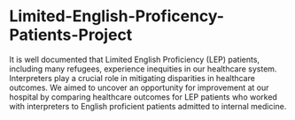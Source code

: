 # Limited-English-Proficency-Patients-Project
It is well documented that Limited English Proficiency (LEP) patients, including many refugees, experience inequities in our healthcare system. Interpreters play a crucial role in mitigating disparities in healthcare outcomes. We aimed to uncover an opportunity for improvement at our hospital by comparing healthcare outcomes for LEP patients who worked with interpreters to English proficient patients admitted to internal medicine.
